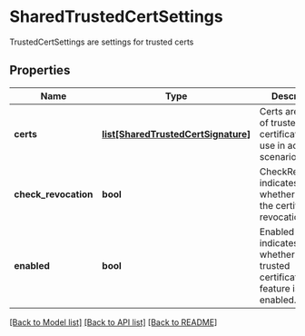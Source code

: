 # SharedTrustedCertSettings

TrustedCertSettings are settings for trusted certs

## Properties
Name | Type | Description | Notes
------------ | ------------- | ------------- | -------------
**certs** | [**list[SharedTrustedCertSignature]**](SharedTrustedCertSignature.md) | Certs are the list of trusted certificates to use in access scenarios.  | [optional] 
**check_revocation** | **bool** | CheckRevocation indicates whether to check the certificate revocation.  | [optional] 
**enabled** | **bool** | Enabled indicates whether the trusted certificate feature is enabled.  | [optional] 

[[Back to Model list]](../README.md#documentation-for-models) [[Back to API list]](../README.md#documentation-for-api-endpoints) [[Back to README]](../README.md)


